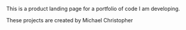 This is a product landing page for a portfolio of code I am developing.

These projects are created by Michael Christopher 
